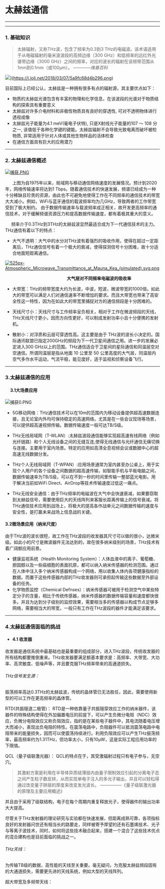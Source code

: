 **太赫兹通信**
==
***
*****

### 1.  基础知识
  >太赫辐射，又称THz波，包含了频率为0.3到3 THz的电磁波。该术语适用于从电磁辐射的毫米波波段的高频边缘（300 GHz）和低频率的远红外光谱带边缘（3000 GHz）之间的频率，对应的波长的辐射在该频带范围从1mm到0.1mm（或100μm）。       *————维基百科*

  ![](https://i.loli.net/2018/03/07/5a9fc68d4b296.png)](https://i.loli.net/2018/03/07/5a9fc68d4b296.png)

目前国际上已经公认，太赫兹是一种拥有很多有点的辐射源，其主要优点如下：
- 物质的太赫兹光谱包含有丰富的物理和化学信息，在该波段的光谱对于物质结构的探索具有重要意义
- 太赫兹对许多介电材料和非极性物质具有良好的穿透性, 可对不透明物体进行透视成像
- 太赫兹光子能量为4.1 meV(毫电子伏特), 只是X射线光子能量的107 ～ 108 分之一, 该值低于各种化学键的键能。太赫兹辐射不会导致光致电离而破坏被检物质, 非常适用于针对人体或其他生物样品的活体检查
- 在通信方面具有巨大的应用潜力
***


### 2. 太赫兹通信概述

[![捕获.PNG](https://i.loli.net/2018/03/07/5a9fcfd27f2a2.png)](https://i.loli.net/2018/03/07/5a9fcfd27f2a2.png)

  &nbsp;&nbsp;&nbsp;&nbsp;&nbsp;&nbsp;上图为自1975年以来，局域网与移动通信网络速度的发展情况。预计到2020年，网络传输速率将达到1 Tbps。随着通信技术的快速发展，频谱已经成为一种十分稀缺且珍贵的资源，由此也不可避免地使得工作在不同频率的通信技术的带宽大大减小。例如，WiFi与蓝牙通信的载波频率均为几GHz，导致两者的工作带宽受到了极大制约。
    由于数据传输速率与载波频率成正相关，故开发更高频率的通信技术，对于缓解频谱资源压力和提高数据传输速度，都有着极其重大的意义。



  &nbsp;&nbsp;&nbsp;&nbsp;&nbsp;频率介于0.3THz到3THz的太赫兹波显然最适合成为下一代通信技术的主力。THz通信有着以下的特点：
  - 大气不透明：大气中的水分对THz波有着强烈的吸收作用，使得在超过一定距离后，THz通信信号有着一个极大的衰减，使得探测信号十分困难，故十分适合地面短距离通信。

  [![525px-Atmospheric_Microwave_Transmittance_at_Mauna_Kea_(simulated).svg.png](https://i.loli.net/2018/03/07/5a9fd8d4ded80.png)](https://i.loli.net/2018/03/07/5a9fd8d4ded80.png)


   &nbsp; &nbsp; &nbsp; &nbsp; &nbsp; &nbsp; &nbsp; &nbsp; &nbsp; &nbsp;&nbsp; &nbsp; &nbsp; &nbsp; &nbsp; &nbsp; &nbsp; &nbsp; &nbsp; &nbsp; &nbsp; &nbsp; &nbsp; &nbsp; &nbsp; &nbsp;  **大气层对不同频率电磁波的吸收率**

   - 大带宽：THz的频带宽度大约为长波，中波，短波，微波带宽的1000倍。如此大的带宽可以满足人们对通信速率不断增加的要求。而且大带宽也带来了高安全性这一特性，因为在如此大的带宽里捕捉对方的通信频段是十分困难的。

   - 天线尺寸小：天线尺寸与工作频率呈负相关，相对于工作在微波频段的天线，THz天线尺寸更小，因而方向性更好，可以制成发射功率小且十分便携的发射机。

   - 散射小：对浮质和云层可穿透性高。这主要是由于 THz波的波长小决定的。国际通讯联盟已指定200GHz的频段为下一代卫星间通信之用。进一步的发展必定进入300 GHz以上的范围。THz通信适合于卫星间的星际通信和同温层空对空通信。所谓同温层是指从地面 10 公里至 50 公里高度的大气层，同温层内空气多作水平运动，气流平稳，能见度好，适于监视和侦察设备飞行。
   ******

   ### 3.太赫兹通信的应用
#### &nbsp;&nbsp;&nbsp;&nbsp;&nbsp;3.1大场景应用


![捕获0.PNG](https://i.loli.net/2018/03/09/5aa252803302a.png)

- 5G移动网络：THz通信技术可以在10m的范围内为移动设备提供超高速数据连接，且无论室内外均可保持稳定的高速网络。尤其是在一些会议现场等场景，可以提供超高速视频传输。数据传输速度一般可达TB/S级。

- THz无线局域网（T-WLAN）:太赫兹波段通信能够实现超高速有线网络（例如光纤链路）和个人无线设备之间的无缝互连,使得无线通信与光纤通信无痛切换与连接。主要用于室内场景。特定的应用如高清全息视频会议或数据中心的超高速无线数据分发。

- THz个人无线局域网（T-WPAN）:应用场景通常为室内甚至办公桌上，用于实现个人用户的各个设备之间数据的超高速传输，如智能手机与平板电脑之间，数据传输速率为TB/S级，可以在不到一秒的时间里传输一整部蓝光电影。用于解决当前如WiFi Direct、AirDrop等技术传输速度过低这一痛点。

-  THz无线安全通信：由于THz频率的电磁波在大气中会快速衰减，如果要窃取到太赫兹信号，需要使用巨大的天线阵列来客服长距离传输上的信号衰减。将THz通信技术应用到战场上，将极大的提高各作战单元之间数据传输的速度与安全性，是打赢未来战场上信息战的关键。

  ####  3.2微场景应用（纳米尺度）

  由于THz波的波长很短，故工作在THz波段的收发器其尺寸可以做的很小，达微米级。如此小的尺寸是微波器件无法达到的，故在很多纳米级别的场景，THz技术有着广阔额应用前景。
- 健康监视系统（Health Monitoring System）：人体血液中的离子、葡萄糖、胆固醇以及一些癌细胞的表面抗原，都可以纳入纳米传感器的检测范围。通过在人体中注入多个纳米传感器构成一个网络，用以收集人体内各项健康指标的数据。而置于这些传感器内部的THz收发器则可承担起传输这些数据至外部设备的任务。
- 化学物质监控（Chemical Defnses）：纳米传感器可被用于检测空气中某些特定分子的含量，相比于传统传感器，纳米传感器的数据传输容量和速度都快很多。并且为达到分子级别的监控效果，需要相当多的传感器以构成节点足够多网络，需要相当大的带宽，一般只有工作在THz波段的器件才能满足该要求。
******
 ### 4.太赫兹通信面临的挑战
  - #### 4.1 收发器
  收发器是通信系统中最基础也是最重要的组成部分，进入THz波段，传统收发器的所有结构都要推倒重来。THz收发器要满足额基本要求是：高频率、大带宽、大功率、高灵敏度、低噪声等，并且要克服THz频率带来的高通道损失。
  ###### THz信号发生源：
振荡频率高达0.3THz的太赫兹波，传统的晶体管已无法胜任，因此，需要使用新型的可以工作在更高频率的晶体管。

   RTD(共振隧道二极管)：
  RTD是一种依靠量子共振隧穿效应工作的纳米器件，该器件的特殊结构使得在外加偏置电压的前提下，可以产生负微分电阻（NDC）效应，负微分电阻效应又称负阻效应，指的是在某些电子器件中，其电流随着电压增大而减小，表现出负电阻的特性。在震荡电路中，负阻器件可以抵消震荡电路中电阻带来的能量损失，因而可以使震荡持续进行。利用负阻效应可以产生THz振荡频率，最高频率约为1.31THz，但功率太小，只有10μW，这是实际工程应用功率的下限值。

 QCL（量子级联激光器）：
 QCL的特点在于，其受激辐射过程只有电子参与，无空穴。
  >其激射方案是利用在半导体异质结薄层内由量子限制效应引起的分离电子态之间产生粒子数反转，从而实现单电子注入的多光子输出，并且可以轻松得通过改变量子阱层的厚度来改变发光波长。        —————《量子级联激光器的原理及主要应用概述》

  并且由于采用了级联结构，电子在每个周期内重复释放光子，使得器件的输出功率大大提高。

  尽管关于THz发射器的理论研究与实验都在快速发展，但距离成熟可靠，各项指标良好的发射器问世还有相当长的路要走，同样被寄予厚望的还有石墨烯技术、光子与等离子波技术，同时，如何将这些技术融合起来，搭建一个混合了这些技术优点的混合建构也是目前面临的挑战之一。

  ###### THz天线：
  为传输TB级的数据，高性能的天线至关重要。毫无疑问，为克服太赫兹频段固有的大通道损失，需要更先进的天线系统，例如大型的天线阵列。

  超大带宽及多频带天线：
